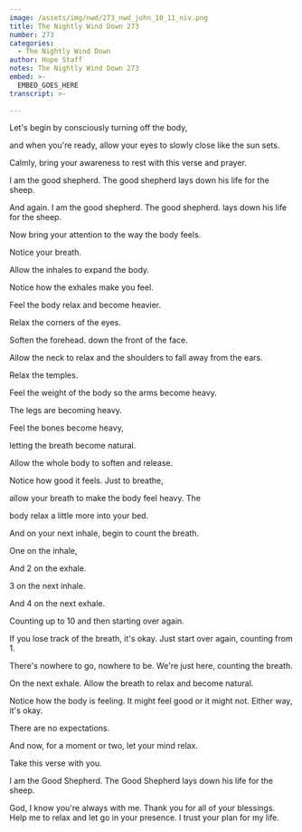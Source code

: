 ```yaml
---
image: /assets/img/nwd/273_nwd_john_10_11_niv.png
title: The Nightly Wind Down 273
number: 273
categories:
  - The Nightly Wind Down
author: Hope Staff
notes: The Nightly Wind Down 273
embed: >-
  EMBED_GOES_HERE
transcript: >-
  
---
```

Let's begin by consciously turning off the body,

and when you're ready, allow your eyes to slowly close like the sun sets.

Calmly, bring your awareness to rest with this verse and prayer.

I am the good shepherd. The good shepherd lays down his life for the sheep.

And again. I am the good shepherd. The good shepherd. lays down his life for the sheep.

Now bring your attention to the way the body feels.

Notice your breath.

Allow the inhales to expand the body.

Notice how the exhales make you feel.

Feel the body relax and become heavier.

Relax the corners of the eyes.

Soften the forehead. down the front of the face.

Allow the neck to relax and the shoulders to fall away from the ears.

Relax the temples.

Feel the weight of the body so the arms become heavy.

The legs are becoming heavy.

Feel the bones become heavy,

letting the breath become natural.

Allow the whole body to soften and release.

Notice how good it feels. Just to breathe,

allow your breath to make the body feel heavy. The

body relax a little more into your bed.

And on your next inhale, begin to count the breath.

One on the inhale,

And 2 on the exhale.

3 on the next inhale.

And 4 on the next exhale.

Counting up to 10 and then starting over again.

If you lose track of the breath, it's okay. Just start over again, counting from 1.

There's nowhere to go, nowhere to be. We're just here, counting the breath.

On the next exhale. Allow the breath to relax and become natural.

Notice how the body is feeling. It might feel good or it might not. Either way, it's okay.

There are no expectations.

And now, for a moment or two, let your mind relax.

Take this verse with you.

I am the Good Shepherd. The Good Shepherd lays down his life for the sheep.

God, I know you're always with me. Thank you for all of your blessings. Help me to relax and let go in your presence. I trust your plan for my life.

